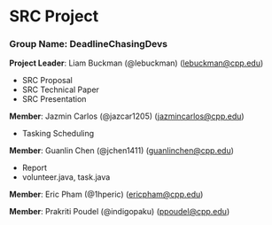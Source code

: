 # SRC Project 

### Group Name: DeadlineChasingDevs

**Project Leader**: Liam Buckman (@lebuckman) (lebuckman@cpp.edu)
- SRC Proposal
- SRC Technical Paper
- SRC Presentation
  
**Member**: Jazmin Carlos (@jazcar1205) (jazmincarlos@cpp.edu)
- Tasking Scheduling
  
**Member**: Guanlin Chen (@jchen1411) (guanlinchen@cpp.edu)
 - Report
 - volunteer.java, task.java
 
**Member**: Eric Pham (@1hperic) (ericpham@cpp.edu)

**Member**: Prakriti Poudel (@indigopaku) (ppoudel@cpp.edu)
